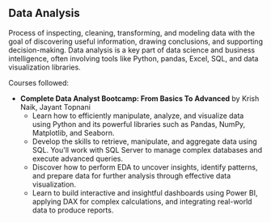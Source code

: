 ## Data Analysis

Process of inspecting, cleaning, transforming, and modeling data with the goal of discovering useful information, drawing conclusions, and supporting decision-making. Data analysis is a key part of data science and business intelligence, often involving tools like Python, pandas, Excel, SQL, and data visualization libraries.

Courses followed:

- **Complete Data Analyst Bootcamp: From Basics To Advanced** by Krish Naik, Jayant Topnani
  - Learn how to efficiently manipulate, analyze, and visualize data using Python and its powerful libraries such as Pandas, NumPy, Matplotlib, and Seaborn.
  - Develop the skills to retrieve, manipulate, and aggregate data using SQL. You'll work with SQL Server to manage complex databases and execute advanced queries.
  - Discover how to perform EDA to uncover insights, identify patterns, and prepare data for further analysis through effective data visualization.
  - Learn to build interactive and insightful dashboards using Power BI, applying DAX for complex calculations, and integrating real-world data to produce reports.